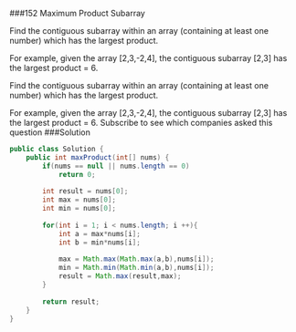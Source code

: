 ###152 Maximum Product Subarray

Find the contiguous subarray within an array (containing at least one number) which has the largest product.


For example, given the array [2,3,-2,4],
the contiguous subarray [2,3] has the largest product = 6.

Find the contiguous subarray within an array (containing at least one number) which has the largest product.

For example, given the array [2,3,-2,4],
the contiguous subarray [2,3] has the largest product = 6.
Subscribe to see which companies asked this question
###Solution
```java
public class Solution {
    public int maxProduct(int[] nums) {
        if(nums == null || nums.length == 0)
            return 0;
        
        int result = nums[0];
        int max = nums[0];
        int min = nums[0];
        
        for(int i = 1; i < nums.length; i ++){
            int a = max*nums[i];
            int b = min*nums[i];
            
            max = Math.max(Math.max(a,b),nums[i]);
            min = Math.min(Math.min(a,b),nums[i]);
            result = Math.max(result,max);
        }
        
        return result;
    }
}